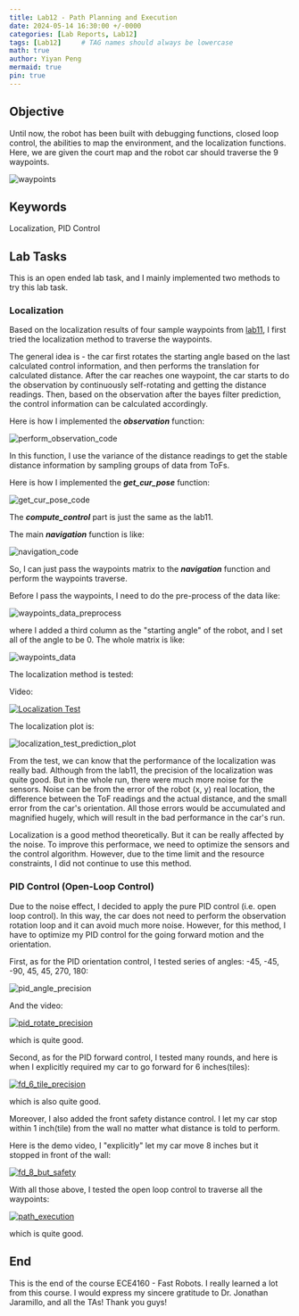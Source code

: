 ```yaml
---
title: Lab12 - Path Planning and Execution
date: 2024-05-14 16:30:00 +/-0000
categories: [Lab Reports, Lab12]
tags: [Lab12]     # TAG names should always be lowercase
math: true
author: Yiyan Peng
mermaid: true
pin: true
---
```


## Objective

Until now, the robot has been built with debugging functions, closed loop control, the abilities to map the environment, and the localization functions. Here, we are given the court map and the robot car should traverse the 9 waypoints.

![waypoints](/Fast-Robots/assets/images/lab12/waypoints.png "waypoints")

## Keywords

Localization, PID Control

## Lab Tasks

This is an open ended lab task, and I mainly implemented two methods to try this lab task.

### Localization

Based on the localization results of four sample waypoints from [lab11](https://666harrypeng.github.io/posts/Lab11/), I first tried the localization method to traverse the waypoints.

The general idea is - the car first rotates the starting angle based on the last calculated control information, and then performs the translation for calculated distance. After the car reaches one waypoint, the car starts to do the observation by continuously self-rotating and getting the distance readings. Then, based on the observation after the bayes filter prediction, the control information can be calculated accordingly.

Here is how I implemented the ***observation*** function:

![perform_observation_code](/Fast-Robots/assets/images/lab12/perform_observation_code.png "perform_observation_code")

In this function, I use the variance of the distance readings to get the stable distance information by sampling groups of data from ToFs.

Here is how I implemented the ***get_cur_pose*** function:

![get_cur_pose_code](/Fast-Robots/assets/images/lab12/get_cur_pose_code.png "get_cur_pose_code")

The ***compute_control*** part is just the same as the lab11.

The main ***navigation*** function is like:

![navigation_code](/Fast-Robots/assets/images/lab12/navigation_code.png "navigation_code")

So, I can just pass the waypoints matrix to the ***navigation*** function and perform the waypoints traverse.

Before I pass the waypoints, I need to do the pre-process of the data like:

![waypoints_data_preprocess](/Fast-Robots/assets/images/lab12/waypoints_data_preprocess.png "waypoints_data_preprocess")

where I added a third column as the "starting angle" of the robot, and I set all of the angle to be 0. The whole matrix is like:

![waypoints_data](/Fast-Robots/assets/images/lab12/waypoints_data.png "waypoints_data")

The localization method is tested:

Video:

[![Localization Test](https://img.youtube.com/vi/RRU-zQbLiwo/maxresdefault.jpg)](https://www.youtube.com/watch?v=RRU-zQbLiwo)

The localization plot is:

![localization_test_prediction_plot](/Fast-Robots/assets/images/lab12/localization_test_prediction_plot.png "localization_test_prediction_plot")

From the test, we can know that the performance of the localization was really bad. Although from the lab11, the precision of the localization was quite good. But in the whole run, there were much more noise for the sensors. Noise can be from the error of the robot (x, y) real location, the difference between the ToF readings and the actual distance, and the small error from the car's orientation. All those errors would be accumulated and magnified hugely, which will result in the bad performance in the car's run.

Localization is a good method theoretically. But it can be really affected by the noise. To improve this performace, we need to optimize the sensors and the control algorithm. However, due to the time limit and the resource constraints, I did not continue to use this method.

### PID Control (Open-Loop Control)

Due to the noise effect, I decided to apply the pure PID control (i.e. open loop control). In this way, the car does not need to perform the observation rotation loop and it can avoid much more noise. However, for this method, I have to optimize my PID control for the going forward motion and the orientation.

First, as for the PID orientation control, I tested series of angles: -45, -45, -90, 45, 45, 270, 180:

![pid_angle_precision](/Fast-Robots/assets/images/lab12/pid_angle_precision.png "pid_angle_precision")

And the video:

[![pid_rotate_precision](https://img.youtube.com/vi/__ol5DXqYmM/maxresdefault.jpg)](https://www.youtube.com/watch?v=__ol5DXqYmM)

which is quite good.

Second, as for the PID forward control, I tested many rounds, and here is when I explicitly required my car to go forward for 6 inches(tiles):

[![fd_6_tile_precision](https://img.youtube.com/vi/HWtOMWMM0o8/maxresdefault.jpg)](https://www.youtube.com/watch?v=HWtOMWMM0o8)

which is also quite good.

Moreover, I also added the front safety distance control. I let my car stop within 1 inch(tile) from the wall no matter what distance is told to perform.

Here is the demo video, I "explicitly" let my car move 8 inches but it stopped in front of the wall:

[![fd_8_but_safety](https://img.youtube.com/vi/MwosplnPKDU/maxresdefault.jpg)](https://www.youtube.com/watch?v=MwosplnPKDU)

With all those above, I tested the open loop control to traverse all the waypoints:

[![path_execution](https://img.youtube.com/vi/KPdvcXDp0ic/maxresdefault.jpg)](https://www.youtube.com/watch?v=KPdvcXDp0ic)

which is quite good.

## End

This is the end of the course ECE4160 - Fast Robots. I really learned a lot from this course. I would express my sincere gratitude to Dr. Jonathan Jaramillo, and all the TAs! Thank you guys!
